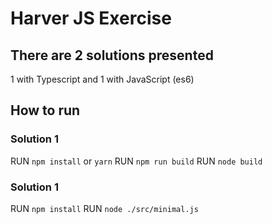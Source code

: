 # Harver JS Exercise

## There are 2 solutions presented

1 with Typescript and 1 with JavaScript (es6)

## How to run

### Solution 1

RUN `npm install` or `yarn`
RUN `npm run build`
RUN `node build`

### Solution 1

RUN `npm install`
RUN `node ./src/minimal.js`
